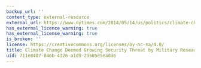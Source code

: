 ```yaml
---
backup_url: ''
content_type: external-resource
external_url: https://www.nytimes.com/2014/05/14/us/politics/climate-change-deemed-growing-security-threat-by-military-researchers.html
has_external_licence_warning: true
has_external_license_warning: true
is_broken: ''
license: https://creativecommons.org/licenses/by-nc-sa/4.0/
title: Climate Change Deemed Growing Security Threat by Military Researchers
uid: 711e8407-846b-4326-a1d9-2a505e5eada6
---
```

